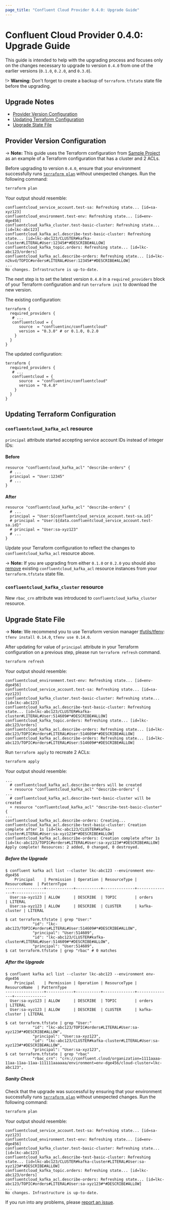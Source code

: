 ```yaml
---
page_title: "Confluent Cloud Provider 0.4.0: Upgrade Guide"
---
```

# Confluent Cloud Provider 0.4.0: Upgrade Guide

This guide is intended to help with the upgrading process and focuses only on the changes necessary to upgrade to version `0.4.0` from one of the earlier versions (`0.1.0`, `0.2.0`, and `0.3.0`). 

!> **Warning:** Don't forget to create a backup of `terraform.tfstate` state file before the upgrading. 

## Upgrade Notes

- [Provider Version Configuration](#provider-version-configuration)
- [Updating Terraform Configuration](#updating-terraform-configuration)
- [Upgrade State File](#upgrade-state-file)

## Provider Version Configuration

-> **Note:** This guide uses the Terraform configuration from [Sample Project](https://registry.terraform.io/providers/confluentinc/confluentcloud/latest/docs/guides/sample-project) as an example of a Terraform configuration that has a cluster and 2 ACLs.

Before upgrading to version `0.4.0`, ensure that your environment
successfully runs [`terraform plan`](https://www.terraform.io/docs/commands/plan.html)
without unexpected changes. Run the following command:
```bash
terraform plan
```
Your output should resemble:
```
confluentcloud_service_account.test-sa: Refreshing state... [id=sa-xyz123]
confluentcloud_environment.test-env: Refreshing state... [id=env-dge456]
confluentcloud_kafka_cluster.test-basic-cluster: Refreshing state... [id=lkc-abc123]
confluentcloud_kafka_acl.describe-test-basic-cluster: Refreshing state... [id=lkc-abc123/CLUSTER#kafka-cluster#LITERAL#User:12345#*#DESCRIBE#ALLOW]
confluentcloud_kafka_topic.orders: Refreshing state... [id=lkc-abc123/orders]
confluentcloud_kafka_acl.describe-orders: Refreshing state... [id=lkc-n2kvd/TOPIC#orders#LITERAL#User:12345#*#DESCRIBE#ALLOW]
...
No changes. Infrastructure is up-to-date.
```

The next step is to set the latest version `0.4.0` in a `required_providers` block of your Terraform configuration and run `terraform init` to download the new version.

The existing configuration:
```hcl
terraform {
  required_providers {
   # ...
   confluentcloud = {
      source  = "confluentinc/confluentcloud"
      version = "0.3.0" # or 0.1.0, 0.2.0
    }
  }
}
```

The updated configuration:
```hcl
terraform {
  required_providers {
   # ...
   confluentcloud = {
      source  = "confluentinc/confluentcloud"
      version = "0.4.0"
    }
  }
}
```

## Updating Terraform Configuration

### `confluentcloud_kafka_acl` resource

`principal` attribute started accepting service account IDs instead of integer IDs:

#### Before
```hcl
resource "confluentcloud_kafka_acl" "describe-orders" {
  # ...
  principal = "User:12345"
  # ...
}
```

#### After
```hcl
resource "confluentcloud_kafka_acl" "describe-orders" {
  # ...
  principal = "User:${confluentcloud_service_account.test-sa.id}"
  # principal = "User:${data.confluentcloud_service_account.test-sa.id}"
  # principal = "User:sa-xyz123"
  # ...
}
```

Update your Terraform configuration to reflect the changes to `confluentcloud_kafka_acl` resource above.

-> **Note:** If you are upgrading from either `0.1.0` or `0.2.0` you should also [remove](https://www.terraform.io/docs/cli/commands/state/rm.html) existing `confluentcloud_kafka_acl` resource instances from your `terraform.tfstate` state file.

### `confluentcloud_kafka_cluster` resource
New `rbac_crn` attribute was introduced to `confluentcloud_kafka_cluster` resource.

## Upgrade State File
-> **Note:** We recommend you to use Terraform version manager [tfutils/tfenv](https://github.com/tfutils/tfenv): `tfenv install 0.14.0`, `tfenv use 0.14.0`.

After updating for value of `principal` attribute in your Terraform configuration on a previous step, please run `terraform refresh` command.

```bash
terraform refresh
```
Your output should resemble:
```
confluentcloud_environment.test-env: Refreshing state... [id=env-dge456]
confluentcloud_service_account.test-sa: Refreshing state... [id=sa-xyz123]
confluentcloud_kafka_cluster.test-basic-cluster: Refreshing state... [id=lkc-abc123]
confluentcloud_kafka_acl.describe-test-basic-cluster: Refreshing state... [id=lkc-abc123/CLUSTER#kafka-cluster#LITERAL#User:514609#*#DESCRIBE#ALLOW]
confluentcloud_kafka_topic.orders: Refreshing state... [id=lkc-abc123/orders]
confluentcloud_kafka_acl.describe-orders: Refreshing state... [id=lkc-abc123/TOPIC#orders#LITERAL#User:514609#*#DESCRIBE#ALLOW]
confluentcloud_kafka_acl.describe-orders: Refreshing state... [id=lkc-abc123/TOPIC#orders#LITERAL#User:514609#*#DESCRIBE#ALLOW]
```
Run `terraform apply` to recreate 2 ACLs:
```bash
terraform apply
```
Your output should resemble:
```
...
  # confluentcloud_kafka_acl.describe-orders will be created
  + resource "confluentcloud_kafka_acl" "describe-orders" {
...
  # confluentcloud_kafka_acl.describe-test-basic-cluster will be created
  + resource "confluentcloud_kafka_acl" "describe-test-basic-cluster" {
...
confluentcloud_kafka_acl.describe-orders: Creating...
confluentcloud_kafka_acl.describe-test-basic-cluster: Creation complete after 1s [id=lkc-abc123/CLUSTER#kafka-cluster#LITERAL#User:sa-xyz123#*#DESCRIBE#ALLOW]
confluentcloud_kafka_acl.describe-orders: Creation complete after 1s [id=lkc-abc123/TOPIC#orders#LITERAL#User:sa-xyz123#*#DESCRIBE#ALLOW]
Apply complete! Resources: 2 added, 0 changed, 0 destroyed.
```

##### Before the Upgrade
```
$ confluent kafka acl list --cluster lkc-abc123 --environment env-dge456
    Principal    | Permission | Operation | ResourceType | ResourceName  | PatternType
-----------------+------------+-----------+--------------+---------------+--------------
  User:sa-xyz123 | ALLOW      | DESCRIBE  | TOPIC        | orders        | LITERAL
  User:sa-xyz123 | ALLOW      | DESCRIBE  | CLUSTER      | kafka-cluster | LITERAL

$ cat terraform.tfstate | grep "User:"
            "id": "lkc-abc123/TOPIC#orders#LITERAL#User:514609#*#DESCRIBE#ALLOW",
            "principal": "User:514609",
            "id": "lkc-abc123/CLUSTER#kafka-cluster#LITERAL#User:514609#*#DESCRIBE#ALLOW",
            "principal": "User:514609",
$ cat terraform.tfstate | grep "rbac" # 0 matches
```
##### After the Upgrade
```
$ confluent kafka acl list --cluster lkc-abc123 --environment env-dge456
    Principal    | Permission | Operation | ResourceType | ResourceName  | PatternType
-----------------+------------+-----------+--------------+---------------+--------------
  User:sa-xyz123 | ALLOW      | DESCRIBE  | TOPIC        | orders        | LITERAL
  User:sa-xyz123 | ALLOW      | DESCRIBE  | CLUSTER      | kafka-cluster | LITERAL

$ cat terraform.tfstate | grep "User:"
            "id": "lkc-abc123/TOPIC#orders#LITERAL#User:sa-xyz123#*#DESCRIBE#ALLOW",
            "principal": "User:sa-xyz123",
            "id": "lkc-abc123/CLUSTER#kafka-cluster#LITERAL#User:sa-xyz123#*#DESCRIBE#ALLOW",
            "principal": "User:sa-xyz123",
$ cat terraform.tfstate | grep "rbac"
            "rbac_crn": "crn://confluent.cloud/organization=1111aaaa-11aa-11aa-11aa-111111aaaaaa/environment=env-dge456/cloud-cluster=lkc-abc123",
```

##### Sanity Check

Check that the upgrade was successful by ensuring that your environment
successfully runs [`terraform plan`](https://www.terraform.io/docs/commands/plan.html)
without unexpected changes. Run the following command:
```bash
terraform plan
```
Your output should resemble:
```
confluentcloud_service_account.test-sa: Refreshing state... [id=sa-xyz123]
confluentcloud_environment.test-env: Refreshing state... [id=env-dge456]
confluentcloud_kafka_cluster.test-basic-cluster: Refreshing state... [id=lkc-abc123]
confluentcloud_kafka_acl.describe-test-basic-cluster: Refreshing state... [id=lkc-abc123/CLUSTER#kafka-cluster#LITERAL#User:sa-xyz123#*#DESCRIBE#ALLOW]
confluentcloud_kafka_topic.orders: Refreshing state... [id=lkc-abc123/orders]
confluentcloud_kafka_acl.describe-orders: Refreshing state... [id=lkc-abc123/TOPIC#orders#LITERAL#User:sa-xyz123#*#DESCRIBE#ALLOW]
...
No changes. Infrastructure is up-to-date.
```

If you run into any problems, please [report an issue](https://github.com/confluentinc/terraform-provider-confluentcloud/issues).